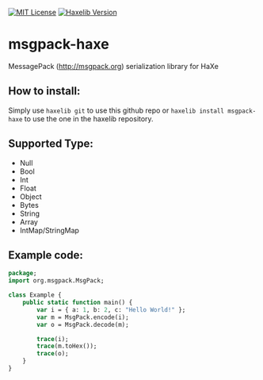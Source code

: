 [![MIT License](https://img.shields.io/badge/license-MIT-blue.svg?style=flat)](license.txt) [![Haxelib Version](https://img.shields.io/github/release/aaulia/msgpack-haxe.svg?style=flat&label=haxelib)](http://lib.haxe.org/p/msgpack-haxe)

msgpack-haxe
============

MessagePack (http://msgpack.org) serialization library for HaXe

How to install:
-------------
Simply use `haxelib git` to use this github repo or `haxelib install msgpack-haxe` to use the one in the haxelib repository.

Supported Type:
-------------
* Null
* Bool
* Int
* Float
* Object
* Bytes
* String
* Array
* IntMap/StringMap

Example code:
-------------
``` haxe
package;
import org.msgpack.MsgPack;

class Example {
    public static function main() {
        var i = { a: 1, b: 2, c: "Hello World!" };
        var m = MsgPack.encode(i);
        var o = MsgPack.decode(m);

        trace(i);
        trace(m.toHex());
        trace(o);
    }
}
```
